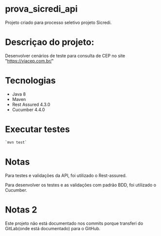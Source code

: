 # prova_sicredi_api


Projeto criado para processo seletivo projeto Sicredi.

# Descriçao do projeto:

Desenvolver cenários de teste para consulta de CEP no site "https://viacep.com.br/"

# Tecnologias

* Java 8
* Maven
* Rest Assured 4.3.0
* Cucumber 4.4.0

# Executar testes
```bash
`mvn test`
```

# Notas

Para testes e validações da API, foi utilizado o Rest-assured.


Para desenvolver os testes e as validações com padrão BDD, foi utilizado o Cucumber.


# Notas 2
Este projeto não está documentado nos commits porque transferi do GitLab(onde está documentado) para o GitHub.




